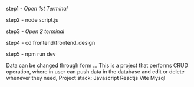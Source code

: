 step1 - *Open 1st Terminal*

step2 -  node script.js

step3 - *Open 2 terminal*

step4 - cd frontend/frontend_design

step5 - npm run dev

Data can be changed through form ...
This is a project that performs CRUD operation, where in user can push data in the database and edit or delete whenever they need,
Project stack:
Javascript
Reactjs
Vite
Mysql
